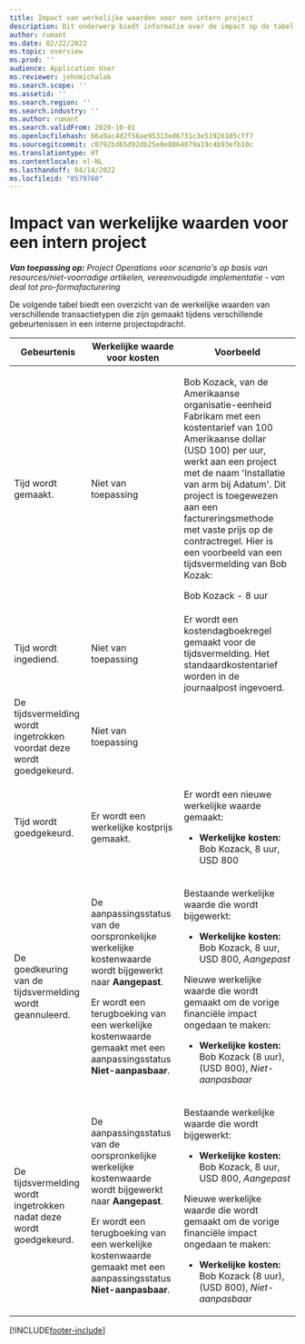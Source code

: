 ```yaml
---
title: Impact van werkelijke waarden voor een intern project
description: Dit onderwerp biedt informatie over de impact op de tabel Werkelijke waarden bij verschillende gebeurtenissen voor een intern project in Microsoft Dynamics 365 Project Operations.
author: rumant
ms.date: 02/22/2022
ms.topic: overview
ms.prod: ''
audience: Application User
ms.reviewer: johnmichalak
ms.search.scope: ''
ms.assetid: ''
ms.search.region: ''
ms.search.industry: ''
ms.author: rumant
ms.search.validFrom: 2020-10-01
ms.openlocfilehash: 66a9ac4d2f56ae95313ed6731c3e51926105cff7
ms.sourcegitcommit: c0792bd65d92db25e0e8864879a19c4b93efb10c
ms.translationtype: HT
ms.contentlocale: nl-NL
ms.lasthandoff: 04/14/2022
ms.locfileid: "8579760"
---
```

# <a name="actuals-impact-for-an-internal-project"></a>Impact van werkelijke waarden voor een intern project

_**Van toepassing op:** Project Operations voor scenario's op basis van resources/niet-voorradige artikelen, vereenvoudigde implementatie - van deal tot pro-formafacturering_

De volgende tabel biedt een overzicht van de werkelijke waarden van verschillende transactietypen die zijn gemaakt tijdens verschillende gebeurtenissen in een interne projectopdracht.

| Gebeurtenis | Werkelijke waarde voor kosten | Voorbeeld |
|---|---|---|
| Tijd wordt gemaakt. | Niet van toepassing | <p>Bob Kozack, van de Amerikaanse organisatie-eenheid Fabrikam met een kostentarief van 100 Amerikaanse dollar (USD 100) per uur, werkt aan een project met de naam 'Installatie van arm bij Adatum'. Dit project is toegewezen aan een factureringsmethode met vaste prijs op de contractregel. Hier is een voorbeeld van een tijdsvermelding van Bob Kozak:</p><p>Bob Kozack - 8 uur</p> |
| Tijd wordt ingediend. | Niet van toepassing | Er wordt een kostendagboekregel gemaakt voor de tijdsvermelding. Het standaardkostentarief worden in de journaalpost ingevoerd. |
| De tijdsvermelding wordt ingetrokken voordat deze wordt goedgekeurd. | Niet van toepassing | |
| Tijd wordt goedgekeurd. | Er wordt een werkelijke kostprijs gemaakt. | <p>Er wordt een nieuwe werkelijke waarde gemaakt:</p><ul><li>**Werkelijke kosten:** Bob Kozack, 8 uur, USD 800</li></ul> |
| De goedkeuring van de tijdsvermelding wordt geannuleerd. | <p>De aanpassingsstatus van de oorspronkelijke werkelijke kostenwaarde wordt bijgewerkt naar **Aangepast**.</p><p>Er wordt een terugboeking van een werkelijke kostenwaarde gemaakt met een aanpassingsstatus **Niet-aanpasbaar**.</p> | <p>Bestaande werkelijke waarde die wordt bijgewerkt:</p><ul><li>**Werkelijke kosten:** Bob Kozack, 8 uur, USD 800, *Aangepast*</li></ul><p>Nieuwe werkelijke waarde die wordt gemaakt om de vorige financiële impact ongedaan te maken:</p><ul><li>**Werkelijke kosten:** Bob Kozack (8 uur), (USD 800), *Niet-aanpasbaar*</li></ul> |
| De tijdsvermelding wordt ingetrokken nadat deze wordt goedgekeurd. | <p>De aanpassingsstatus van de oorspronkelijke werkelijke kostenwaarde wordt bijgewerkt naar **Aangepast**.</p><p>Er wordt een terugboeking van een werkelijke kostenwaarde gemaakt met een aanpassingsstatus **Niet-aanpasbaar**.</p> | <p>Bestaande werkelijke waarde die wordt bijgewerkt:</p><ul><li>**Werkelijke kosten:** Bob Kozack, 8 uur, USD 800, *Aangepast*</li></ul><p>Nieuwe werkelijke waarde die wordt gemaakt om de vorige financiële impact ongedaan te maken:</p><ul><li>**Werkelijke kosten:** Bob Kozack (8 uur), (USD 800), *Niet-aanpasbaar*</li></ul> |

[!INCLUDE[footer-include](../includes/footer-banner.md)]
